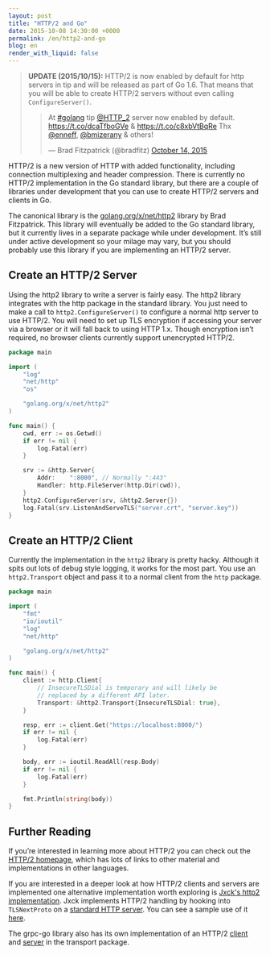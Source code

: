 ```yaml
---
layout: post
title: "HTTP/2 and Go"
date: 2015-10-08 14:30:00 +0000
permalink: /en/http2-and-go
blog: en
render_with_liquid: false
---
```


> **UPDATE (2015/10/15):** HTTP/2 is now enabled by default for http servers in tip and will
>                          be released as part of Go 1.6. That means that you
>                          will be able to create HTTP/2 servers without even
>                          calling `ConfigureServer()`.
> 
>   <blockquote class="twitter-tweet" lang="en"><p lang="en" dir="ltr">At <a href="https://twitter.com/hashtag/golang?src=hash">#golang</a> tip <a href="https://twitter.com/HTTP_2">@HTTP_2</a> server now enabled by default.&#10;&#10;<a href="https://t.co/dcaTfboGVe">https://t.co/dcaTfboGVe</a> &amp; <a href="https://t.co/c8xbVtBqRe">https://t.co/c8xbVtBqRe</a>&#10;&#10;Thx <a href="https://twitter.com/enneff">@enneff</a>, <a href="https://twitter.com/bmizerany">@bmizerany</a> &amp; others!</p>&mdash; Brad Fitzpatrick (@bradfitz) <a href="https://twitter.com/bradfitz/status/654437821382455296">October 14, 2015</a></blockquote>
>   <script async src="//platform.twitter.com/widgets.js" charset="utf-8"></script>

HTTP/2 is a new version of HTTP with added functionality, including connection
multiplexing and header compression. There is currently no HTTP/2
implementation in the Go standard library, but there are a couple of libraries
under development that you can use to create HTTP/2 servers and clients in Go.

The canonical library is the
[golang.org/x/net/http2](https://godoc.org/golang.org/x/net/http2) library by
Brad Fitzpatrick. This library will eventually be added to the Go standard
library, but it currently lives in a separate package while under development.
It’s still under active development so your milage may vary, but you should
probably use this library if you are implementing an HTTP/2 server.

## Create an HTTP/2 Server

Using the http2 library to write a server is fairly easy. The http2 library
integrates with the http package in the standard library. You just need to make
a call to `http2.ConfigureServer()` to configure a normal http server to use
HTTP/2. You will need to set up TLS encryption if accessing your server via a
browser or it will fall back to using HTTP 1.x. Though encryption isn’t
required, no browser clients currently support unencrypted HTTP/2.

```go
package main

import (
	"log"
	"net/http"
	"os"

	"golang.org/x/net/http2"
)

func main() {
	cwd, err := os.Getwd()
	if err != nil {
		log.Fatal(err)
	}

	srv := &http.Server{
		Addr:    ":8000", // Normally ":443"
		Handler: http.FileServer(http.Dir(cwd)),
	}
	http2.ConfigureServer(srv, &http2.Server{})
	log.Fatal(srv.ListenAndServeTLS("server.crt", "server.key"))
}
```

## Create an HTTP/2 Client

Currently the implementation in the <code>http2</code> library is pretty hacky.  Although it spits out lots of debug style logging,
it works for the most part. You use an <code>http2.Transport</code> object and pass it to a normal client from the <code>http</code> package.

```go
package main

import (
	"fmt"
	"io/ioutil"
	"log"
	"net/http"

	"golang.org/x/net/http2"
)

func main() {
	client := http.Client{
		// InsecureTLSDial is temporary and will likely be
		// replaced by a different API later.
		Transport: &http2.Transport{InsecureTLSDial: true},
	}

	resp, err := client.Get("https://localhost:8000/")
	if err != nil {
		log.Fatal(err)
	}

	body, err := ioutil.ReadAll(resp.Body)
	if err != nil {
		log.Fatal(err)
	}

	fmt.Println(string(body))
}
```

## Further Reading 

If you’re interested in learning more about HTTP/2 you can check out the
[HTTP/2 homepage](https://http2.github.io/), which has lots of links to other
material and implementations in other languages.

If you are interested in a deeper look at how HTTP/2 clients and servers are
implemented one alternative implementation worth exploring is [Jxck's http2
implementation](https://github.com/Jxck/http2). Jxck implements HTTP/2 handling
by hooking into `TLSNextProto` on a [standard HTTP
server](https://golang.org/pkg/net/http/#Server). You can see a sample use of
it [here](https://github.com/Jxck/http2/blob/master/sample/http.go).

The grpc-go library also has its own implementation of an HTTP/2
[client](https://github.com/grpc/grpc-go/blob/master/transport/http2_client.go)
and
[server](https://github.com/grpc/grpc-go/blob/master/transport/http2_server.go)
in the transport package.
